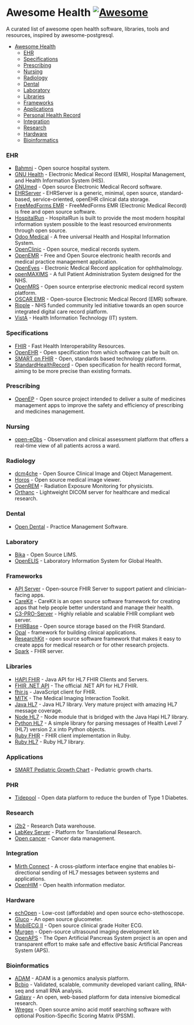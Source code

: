 # Awesome Health [![Awesome](https://cdn.rawgit.com/sindresorhus/awesome/d7305f38d29fed78fa85652e3a63e154dd8e8829/media/badge.svg)](https://github.com/sindresorhus/awesome)

A curated list of awesome open health software, libraries, tools and resources, inspired by awesome-postgresql.

- [Awesome Health](https://github.com/kakoni/awesome-health#awesome-health)
  - [EHR](#ehr)
  - [Specifications](#specifications)
  - [Prescribing](#prescribing)
  - [Nursing](#nursing)
  - [Radiology](#radiology)
  - [Dental](#dental)
  - [Laboratory](#laboratory)
  - [Libraries](#libraries)
  - [Frameworks](#frameworks)
  - [Applications](#applications)
  - [Personal Health Record](#phr)
  - [Integration](#integration)
  - [Research](#research)
  - [Hardware](#hardware)
  - [Bioinformatics](#bioinformatics)

### EHR
  * [Bahmni](http://www.bahmni.org/) - Open source hospital system.
  * [GNU Health](http://health.gnu.org/) - Electronic Medical Record (EMR), Hospital Management, and Health Information System (HIS).
  * [GNUmed](http://wiki.gnumed.de/bin/view/Gnumed) - Open source Electronic Medical Record software.
  * [EHRServer](https://github.com/ppazos/cabolabs-ehrserver) - EHRServer is a generic, minimal, open source, standard-based, service-oriented, openEHR clinical data storage.
  * [FreeMedForms EMR](https://freemedforms.com) - FreeMedForms EMR (Electronic Medical Record) is free and open source software.
  * [HospitalRun](http://hospitalrun.io/) - HospitalRun is built to provide the most modern hospital information system possible to the least resourced environments through open source.
  * [Odoo Medical](https://github.com/OCA/vertical-medical) - A free universal Health and Hospital Information System.
  * [OpenClinic](http://openclinic.sourceforge.net/) - Open source, medical records system.
  * [OpenEMR](http://www.open-emr.org/) - Free and Open Source electronic health records and medical practice management application.
  * [OpenEyes](http://www.openeyes.org.uk) - Electronic Medical Record application for ophthalmology.
  * [openMAXIMS](https://github.com/IMS-MAXIMS/openMAXIMS) - A full Patient Administration System designed for the NHS.
  * [OpenMRS](http://openmrs.org/) - Open source enterprise electronic medical record system platform.
  * [OSCAR EMR](https://oscar-emr.com/) - Open-source Electronic Medical Record (EMR) software.
  * [Ripple](http://rippleosi.org/) -  NHS funded community led initiative towards an open source integrated digital care record platform.
  * [VistA](https://www.osehra.org/content/osehra-vista) - Health Information Technology (IT) system.

### Specifications
  * [FHIR](https://www.hl7.org/fhir/) - Fast Health Interoperability Resources.
  * [OpenEHR](http://www.openehr.org) - Open specification from which software can be built on.
  * [SMART on FHIR](http://docs.smarthealthit.org/) - Open, standards based technology platform.
  * [StandardHealthRecord](http://standardhealthrecord.org/) - Open specification for health record format, aiming to be more precise than existing formats.

### Prescribing
  * [OpenEP](https://github.com/ehrscape/examples/tree/master/openep) - Open source project intended to deliver a suite of medicines management apps to improve the safety and efficiency of prescribing and medicines management.

### Nursing
  * [open-eObs](http://www.openeobs.org) - Observation and clinical assessment platform that offers a real-time view of all patients across a ward.

### Radiology
  * [dcm4che](http://www.dcm4che.org/) - Open Source Clinical Image and Object Management.
  * [Horos](https//:www.horosproject.org/) - Open source medical image viewer.
  * [OpenREM](http://openrem.org/) - Radiation Exposure Monitoring for physicists.
  * [Orthanc](http://www.orthanc-server.com) - Lightweight DICOM server for healthcare and medical research.

### Dental
  * [Open Dental](http://www.opendental.com) - Practice Management Software.

### Laboratory
  * [Bika](https://www.bikalims.org/) - Open Source LIMS.
  * [OpenELIS](https://sites.google.com/site/openelisglobal/) - Laboratory Information System for Global Health.

### Frameworks
  * [API Server](https://github.com/smart-on-fhir/api-server) - Open-source FHIR Server to support patient and clinician-facing apps.
  * [CareKit](https://github.com/carekit-apple/CareKit/) - CareKit is an open source software framework for creating apps that help people better understand and manage their health.
  * [C3-PRO-Server](https://github.com/chb/c3-pro-server) - Highly reliable and scalable FHIR compliant web server.
  * [FHIRBase](http://fhirbase.github.io) - Open source storage based on the FHIR Standard.
  * [Opal](http://opal.openhealthcare.org.uk/) - framework for building clinical applications.
  * [ResearchKit](https://github.com/ResearchKit/ResearchKit) - open source software framework that makes it easy to create apps for medical research or for other research projects.
  * [Spark](https://github.com/furore-fhir/spark) - FHIR server.

### Libraries
  * [HAPI FHIR](https://github.com/jamesagnew/hapi-fhir) - Java API for HL7 FHIR Clients and Servers.
  * [FHIR .NET API](https://github.com/ewoutkramer/fhir-net-api) - The official .NET API for HL7 FHIR.
  * [fhir.js](https://github.com/FHIR/fhir.js) - JavaScript client for FHIR.
  * [MITK](http://mitk.org/wiki/MITK) - The Medical Imaging Interaction Toolkit.
  * [Java HL7](http://hl7api.sourceforge.net/) - Java HL7 library. Very mature project with amazing HL7 message coverage.
  * [Node HL7](https://github.com/MatthewVita/node-hl7-complete) - Node module that is bridged with the Java Hapi HL7 library.
  * [Python HL7](https://github.com/johnpaulett/python-hl7) - A simple library for parsing messages of Health Level 7 (HL7) version 2.x into Python objects.
  * [Ruby FHIR](https://github.com/fhir-crucible/fhir_client) - FHIR client implementation in Ruby.
  * [Ruby HL7](https://github.com/segfault/ruby-hl7) - Ruby HL7 library.

### Applications
  * [SMART Pediatric Growth Chart](https://github.com/smart-on-fhir/growth-chart-app) - Pediatric growth charts.

### PHR
  * [Tidepool](https://github.com/tidepool-org) - Open data platform to reduce the burden of Type 1 Diabetes.

### Research
  * [i2b2](https://www.i2b2.org) - Research Data warehouse.
  * [LabKey Server](https://www.labkey.org) - Platform for Translational Research.
  * [Open cancer](http://opencancer.net/) - Cancer data management.

### Integration
  * [Mirth Connect](https://www.mirth.com) - A cross-platform interface engine that enables bi-directional sending of HL7 messages between systems and applications.
  * [OpenHIM](http://openhim.org/) - Open health information mediator.

### Hardware
  * [echOpen](http://echopen.org/) - Low-cost (affordable) and open source echo-stethoscope.
  * [Gluco](https://github.com/nebulabio/gluco) - An open source glucometer.
  * [MobilECG II](https://github.com/xdever/MobilECG-II) - Open source clinical grade Holter ECG.
  * [Murgen](https://hackaday.io/project/9281-murgen-open-source-ultrasound-imaging) - Open-source ultrasound imaging development kit.
  * [OpenAPS](https://openaps.org/) - The Open Artificial Pancreas System project is an open and transparent effort to make safe and effective basic Artificial Pancreas System (APS).

### Bioinformatics
  * [ADAM](https://github.com/bigdatagenomics/adam) - ADAM is a genomics analysis platform.
  * [Bcbio](https://github.com/chapmanb/bcbio-nextgen) - Validated, scalable, community developed variant calling, RNA-seq and small RNA analysis.
  * [Galaxy](https://galaxyproject.org/) - An open, web-based platform for data intensive biomedical research.
  * [Wregex](http://ehubio.ehu.eus/wregex/) - Open source amino acid motif searching software with optional Position-Specific Scoring Matrix (PSSM).
